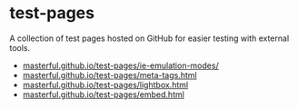 # test-pages
A collection of test pages hosted on GitHub for easier testing with external tools.


* [masterful.github.io/test-pages/ie-emulation-modes/](http://masterful.github.io/test-pages/ie-emulation-modes/)
* [masterful.github.io/test-pages/meta-tags.html](http://masterful.github.io/test-pages/meta-tags.html)
* [masterful.github.io/test-pages/lightbox.html](http://masterful.github.io/test-pages/lightbox.html)
* [masterful.github.io/test-pages/embed.html](http://masterful.github.io/test-pages/embed.html)
